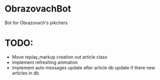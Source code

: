 # ObrazovachBot
 Bot for Obrazovach's pikchers

# TODO:
- Move replay_markup creation out article class
- Implement refreshing animation
- Implement auto messages update after article db update if there new articles in db